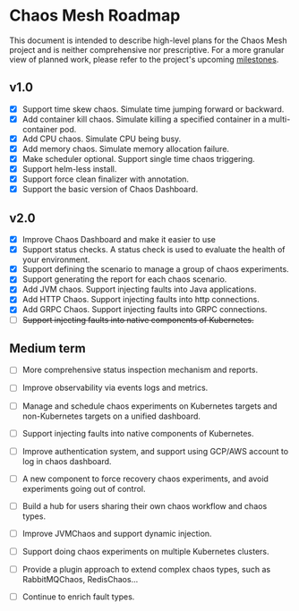 # Chaos Mesh Roadmap

This document is intended to describe high-level plans for the Chaos Mesh project and is neither comprehensive nor prescriptive. For a more granular view of planned work, please refer to the project's upcoming [milestones](https://github.com/chaos-mesh/chaos-mesh/milestones).

## v1.0

- [x] Support time skew chaos. Simulate time jumping forward or backward.
- [x] Add container kill chaos. Simulate killing a specified container in a multi-container pod.
- [x] Add CPU chaos. Simulate CPU being busy.
- [x] Add memory chaos. Simulate memory allocation failure.
- [x] Make scheduler optional. Support single time chaos triggering.
- [x] Support helm-less install.
- [x] Support force clean finalizer with annotation.
- [x] Support the basic version of Chaos Dashboard.

## v2.0

- [x] Improve Chaos Dashboard and make it easier to use
- [x] Support status checks. A status check is used to evaluate the health of your environment.
- [x] Support defining the scenario to manage a group of chaos experiments.
- [x] Support generating the report for each chaos scenario.
- [x] Add JVM chaos. Support injecting faults into Java applications.
- [x] Add HTTP Chaos. Support injecting faults into http connections.
- [x] Add GRPC Chaos. Support injecting faults into GRPC connections.
- [ ] ~~Support injecting faults into native components of Kubernetes.~~

## Medium term

- [ ] More comprehensive status inspection mechanism and reports.
- [ ] Improve observability via events logs and metrics.
- [ ] Manage and schedule chaos experiments on Kubernetes targets and non-Kubernetes targets on a unified dashboard.
- [ ] Support injecting faults into native components of Kubernetes.
- [ ] Improve authentication system, and support using GCP/AWS account to log in chaos dashboard.
- [ ] A new component to force recovery chaos experiments, and avoid experiments going out of control.
- [ ] Build a hub for users sharing their own chaos workflow and chaos types.
- [ ] Improve JVMChaos and support dynamic injection.
- [ ] Support doing chaos experiments on multiple Kubernetes clusters.
- [ ] Provide a plugin approach to extend complex chaos types, such as RabbitMQChaos, RedisChaos...
- [ ] Continue to enrich fault types.

